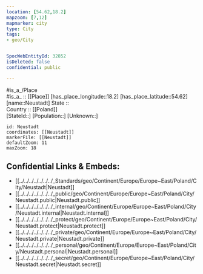 ```yaml
---
location: [54.62,18.2] 
mapzoom: [7,12] 
mapmarker: city 
type: City
tags:
- geo/City


SpocWebEntityId: 32852
isDeleted: false
confidential: public

---
```

#is_a_/Place  
#is_a_ :: [[Place]] 
[has_place_longitude::18.2] 
[has_place_latitude::54.62] 
[name::Neustadt] 
State ::  
Country :: [[Poland]]  
[StateId::] 
[Population::] 
[Unknown::] 


```leaflet
id: Neustadt
coordinates: [[Neustadt]] 
markerFile: [[Neustadt]] 
defaultZoom: 11 
maxZoom: 18
```


## Confidential Links & Embeds: 
- [[../../../../../../../_Standards/geo/Continent/Europe/Europe~East/Poland/City/Neustadt|Neustadt]] 
- [[../../../../../../../_public/geo/Continent/Europe/Europe~East/Poland/City/Neustadt.public|Neustadt.public]] 
- [[../../../../../../../_internal/geo/Continent/Europe/Europe~East/Poland/City/Neustadt.internal|Neustadt.internal]] 
- [[../../../../../../../_protect/geo/Continent/Europe/Europe~East/Poland/City/Neustadt.protect|Neustadt.protect]] 
- [[../../../../../../../_private/geo/Continent/Europe/Europe~East/Poland/City/Neustadt.private|Neustadt.private]] 
- [[../../../../../../../_personal/geo/Continent/Europe/Europe~East/Poland/City/Neustadt.personal|Neustadt.personal]] 
- [[../../../../../../../_secret/geo/Continent/Europe/Europe~East/Poland/City/Neustadt.secret|Neustadt.secret]] 
